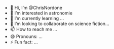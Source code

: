 - 👋 Hi, I’m @ChrisNordone
- 👀 I’m interested in astronomie
- 🌱 I’m currently learning ...
- 💞️ I’m looking to collaborate on science fiction...
- 📫 How to reach me ...
- 😄 Pronouns: ...
- ⚡ Fun fact: ...

<!---
ChrisNordone/ChrisNordone is a ✨ special ✨ repository because its `README.md` (this file) appears on your GitHub profile.
You can click the Preview link to take a look at your changes.
--->
